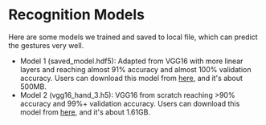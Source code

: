 # Recognition Models
Here are some models we trained and saved to local file, which can predict the gestures very well.

* Model 1 (saved_model.hdf5): Adapted from VGG16 with more linear layers and reaching almost 91% accuracy and almost 100% validation accuracy. Users can download this model from [here](https://drive.google.com/file/d/1Hymq_gz-HSY988HR3HdCplkbcf8RSDUZ/view?usp=sharing), and it's about 500MB.
* Model 2 (vgg16_hand_3.h5): VGG16 from scratch reaching  >90% accuracy and 99%+ validation accuracy. Users can download this model from [here](https://drive.google.com/open?id=1qmyknHnUM0VWRv6OwsQ0EGclrf31gxGp), and it's about 1.61GB.

